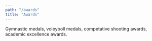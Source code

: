 ```yaml
---
path: "/awards"
title: "Awards"
---
```


Gymnastic medals, voleyboll medals, competative shooting awards, academic excellence awards.